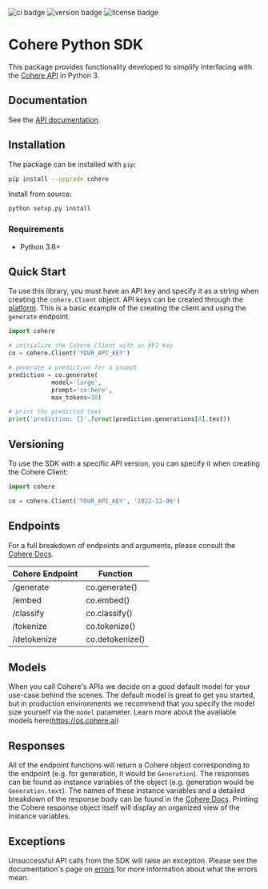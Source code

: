 ![ci badge](https://github.com/cohere-ai/cohere-python/actions/workflows/test.yaml/badge.svg)
![version badge](https://img.shields.io/pypi/v/cohere)
![license badge](https://img.shields.io/github/license/cohere-ai/cohere-python)

# Cohere Python SDK

This package provides functionality developed to simplify interfacing with the [Cohere API](https://docs.cohere.ai/) in Python 3.

## Documentation

See the [API documentation](https://docs.cohere.ai/reference/about).

## Installation

The package can be installed with `pip`:

```bash
pip install --upgrade cohere
```

Install from source:

```bash
python setup.py install
```

### Requirements

- Python 3.6+

## Quick Start

To use this library, you must have an API key and specify it as a string when creating the `cohere.Client` object. API keys can be created through the [platform](https://os.cohere.ai). This is a basic example of the creating the client and using the `generate` endpoint.

```python
import cohere

# initialize the Cohere Client with an API Key
co = cohere.Client('YOUR_API_KEY')

# generate a prediction for a prompt
prediction = co.generate(
            model='large',
            prompt='co:here',
            max_tokens=10)

# print the predicted text
print('prediction: {}'.format(prediction.generations[0].text))
```

## Versioning

To use the SDK with a specific API version, you can specify it when creating the Cohere Client:

```python
import cohere

co = cohere.Client('YOUR_API_KEY', '2022-12-06')
```

## Endpoints

For a full breakdown of endpoints and arguments, please consult the [Cohere Docs](https://docs.cohere.ai/).

| Cohere Endpoint | Function        |
| --------------- | --------------- |
| /generate       | co.generate()   |
| /embed          | co.embed()      |
| /classify       | co.classify()   |
| /tokenize       | co.tokenize()   |
| /detokenize     | co.detokenize() |

## Models

When you call Cohere's APIs we decide on a good default model for your use-case behind the scenes. The default model is great to get you started, but in production environments we recommend that you specify the model size yourself via the `model` parameter. Learn more about the available models here(https://os.cohere.ai)

## Responses

All of the endpoint functions will return a Cohere object corresponding to the endpoint (e.g. for generation, it would be `Generation`). The responses can be found as instance variables of the object (e.g. generation would be `Generation.text`). The names of these instance variables and a detailed breakdown of the response body can be found in the [Cohere Docs](https://docs.cohere.ai/). Printing the Cohere response object itself will display an organized view of the instance variables.

## Exceptions

Unsuccessful API calls from the SDK will raise an exception. Please see the documentation's page on [errors](https://docs.cohere.ai/errors-reference) for more information about what the errors mean.
